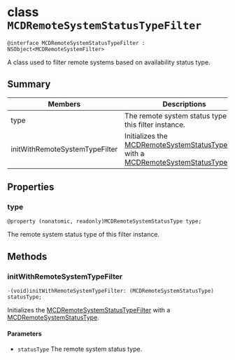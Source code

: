 # class `MCDRemoteSystemStatusTypeFilter`

```
@interface MCDRemoteSystemStatusTypeFilter : NSObject<MCDRemoteSystemFilter>
```

A class used to filter remote systems based on availability status type.

## Summary

|Members       | Descriptions      | 
|---------------|-----------------|
|type | The remote system status type of this filter instance.|
|initWithRemoteSystemTypeFilter | Initializes the [MCDRemoteSystemStatusTypeFilter](MCDRemoteSystemStatusTypeFilter.md) with a [MCDRemoteSystemStatusType](MCDRemoteSystemStatusType.md).|

## Properties

### type
`@property (nonatomic, readonly)MCDRemoteSystemStatusType type;`

The remote system status type of this filter instance.

## Methods

### initWithRemoteSystemTypeFilter
`-(void)initWithRemoteSystemTypeFilter: (MCDRemoteSystemStatusType) statusType;`

Initializes the [MCDRemoteSystemStatusTypeFilter](MCDRemoteSystemStatusTypeFilter.md) with a [MCDRemoteSystemStatusType](MCDRemoteSystemStatusType.md).

#### Parameters
* `statusType` The remote system status type.